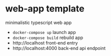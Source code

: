# web-app template

minimalistic typescript web app

- `docker-compose up` launch app
- `docker-compose build` rebuild app
- http://localhost front-end entry
- http://localhost:4000 back-end api endpoint

